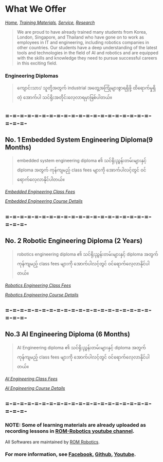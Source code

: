 # What We Offer
*[Home](./README.md),  [Training Materials](./trainingmaterials.md),  [Service](https://romrobots.com),  [Research](https://www.facebook.com/profile.php?id=100089316612691&mibextid=ZbWKwL
)*

> We are proud to have already trained many students from Korea, London, Singapore, and Thailand who have gone on to work as employees in IT and engineering, including robotics companies in other countries. Our students have a deep understanding of the latest tools and technologies in the field of AI and robotics and are equipped with the skills and knowledge they need to pursue successful careers in this exciting field.

### Engineering Diplomas

> ကျောင်းသား/ သူတို့အတွက် industrial အတွေ့အကြုံများစွာရရှိဖို့ ထိရောက်မှုရှိတဲ့ အောက်ပါ သင်ရိုးအတိုင်းလေ့လာရမှာဖြစ်ပါတယ်။

## =-=-=-=-=-=-=-=-=-=-=-=-=-=-=-=-=-=-=-=-=-=-=-




## No. 1 Embedded System Engineering Diploma(9 Months)

> embedded system engineering diploma ၏ သင်ရိုးညွှန်းတမ်းများနှင့် diploma အတွက် ကုန်ကျမည့် class fees များကို အောက်ပါလင့်တွင် ဝင်ရောက်လေ့လာနိုင်ပါတယ်။

*[Embedded Engineering Class Fees](./embedded_engineering.md)*

*[Embedded Engineering Course Details](./embedded_engineering.md)*




## =-=-=-=-=-=-=-=-=-=-=-=-=-=-=-=-=-=-=-=-=-=-=-




## No. 2 Robotic Engineering Diploma (2 Years)

> robotics engineering diploma ၏ သင်ရိုးညွှန်းတမ်းများနှင့် diploma အတွက် ကုန်ကျမည့် class fees များကို အောက်ပါလင့်တွင် ဝင်ရောက်လေ့လာနိုင်ပါတယ်။

*[Robotics Engineering Class Fees](./robotics_engineering.md)*     

*[Robotics Engineering Course Details](./robotics_engineering.md)*




## =-=-=-=-=-=-=-=-=-=-=-=-=-=-=-=-=-=-=-=-=-=-=-




## No.3 AI Engineering Diploma (6 Months)

> AI Engineering diploma ၏ သင်ရိုးညွှန်းတမ်းများနှင့် diploma အတွက် ကုန်ကျမည့် class fees များကို အောက်ပါလင့်တွင် ဝင်ရောက်လေ့လာနိုင်ပါတယ်။

*[AI Engineering Class Fees](./artificial_intelligence_engineering.md)*

*[AI Engineering Course Details](./artificial_intelligence_engineering.md)*



## =-=-=-=-=-=-=-=-=-=-=-=-=-=-=-=-=-=-=-=-=-=-=-



### NOTE: Some of learning materials are already uploaded as recording lessons in [ROM-Robotics youtube channel](./trainingmaterials.md).

All Softwares are maintained by [ROM Robotics](https://romrobots.com).

### For more information, see [Facebook](https://www.facebook.com/profile.php?id=100089316612691&mibextid=ZbWKwL), [Github](https://github.com/ROM-robotics), [Youtube](https://www.youtube.com/@ROMROBOTICS).
